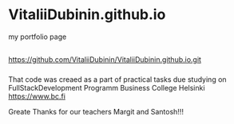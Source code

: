 # VitaliiDubinin.github.io

my portfolio page

##

https://github.com/VitaliiDubinin/VitaliiDubinin.github.io.git

###

That code was creaed as a part of practical tasks due studying on FullStackDevelopment Programm Business College Helsinki https://www.bc.fi

Greate Thanks for our teachers Margit and Santosh!!!
